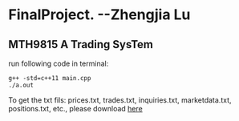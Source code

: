 # FinalProject. --Zhengjia Lu

## MTH9815 A Trading SysTem


run following code in terminal:
```
g++ -std=c++11 main.cpp
./a.out
```

To get the txt fils: prices.txt, trades.txt, inquiries.txt, marketdata.txt, positions.txt, etc., please download [here](https://drive.google.com/file/d/1wnV94zv13arfBNAENssGUd51zuhgiFY1/view?usp=sharing)
